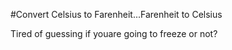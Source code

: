 #Convert Celsius to Farenheit...Farenheit to Celsius

Tired of guessing if youare going to freeze or not?
